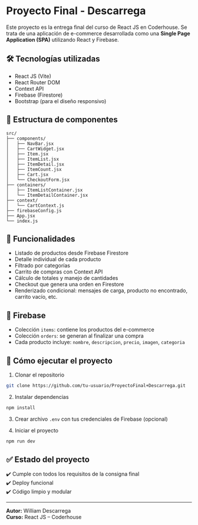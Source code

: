 # Proyecto Final - Descarrega

Este proyecto es la entrega final del curso de React JS en Coderhouse. Se trata de una aplicación de e-commerce desarrollada como una **Single Page Application (SPA)** utilizando React y Firebase.

## 🛠️ Tecnologías utilizadas

- React JS (Vite)
- React Router DOM
- Context API
- Firebase (Firestore)
- Bootstrap (para el diseño responsivo)

## 📁 Estructura de componentes

```
src/
├── components/
│   ├── NavBar.jsx
│   ├── CartWidget.jsx
│   ├── Item.jsx
│   ├── ItemList.jsx
│   ├── ItemDetail.jsx
│   ├── ItemCount.jsx
│   ├── Cart.jsx
│   └── CheckoutForm.jsx
├── containers/
│   ├── ItemListContainer.jsx
│   └── ItemDetailContainer.jsx
├── context/
│   └── CartContext.js
├── firebaseConfig.js
├── App.jsx
└── index.js
```

## 🔄 Funcionalidades

- Listado de productos desde Firebase Firestore
- Detalle individual de cada producto
- Filtrado por categorías
- Carrito de compras con Context API
- Cálculo de totales y manejo de cantidades
- Checkout que genera una orden en Firestore
- Renderizado condicional: mensajes de carga, producto no encontrado, carrito vacío, etc.

## 🛒 Firebase

- Colección `items`: contiene los productos del e-commerce
- Colección `orders`: se generan al finalizar una compra
- Cada producto incluye: `nombre`, `descripcion`, `precio`, `imagen`, `categoria`

## 🚀 Cómo ejecutar el proyecto

1. Clonar el repositorio  
```bash
git clone https://github.com/tu-usuario/ProyectoFinal+Descarrega.git
```

2. Instalar dependencias  
```bash
npm install
```

3. Crear archivo `.env` con tus credenciales de Firebase (opcional)

4. Iniciar el proyecto  
```bash
npm run dev
```

## ✅ Estado del proyecto

✔️ Cumple con todos los requisitos de la consigna final  
✔️ Deploy funcional  
✔️ Código limpio y modular

---

**Autor:** William Descarrega  
**Curso:** React JS – Coderhouse

